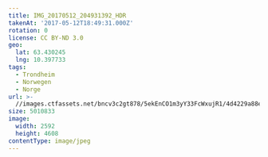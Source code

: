```yaml
---
title: IMG_20170512_204931392_HDR
takenAt: '2017-05-12T18:49:31.000Z'
rotation: 0
license: CC BY-ND 3.0
geo:
  lat: 63.430245
  lng: 10.397733
tags:
  - Trondheim
  - Norwegen
  - Norge
url: >-
  //images.ctfassets.net/bncv3c2gt878/5ekEnCO1m3yY33FcWxujR1/4d4229a88e5f4526758f10cd124902f4/img_20170512_204931392_hdr_34265219710_o
size: 5010833
image:
  width: 2592
  height: 4608
contentType: image/jpeg
---
```



